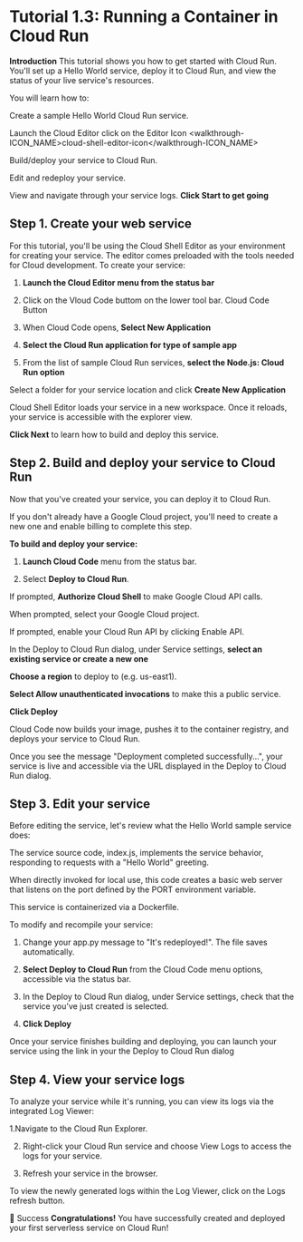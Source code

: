 # Tutorial 1.3: Running a Container in Cloud Run
**Introduction**
This tutorial shows you how to get started with Cloud Run. 
You'll set up a Hello World service, deploy it to Cloud Run, 
and view the status of your live service's resources.

You will learn how to:

Create a sample Hello World Cloud Run service.

Launch the Cloud Editor click on the Editor Icon <walkthrough-ICON_NAME>cloud-shell-editor-icon</walkthrough-ICON_NAME>

Build/deploy your service to Cloud Run.

Edit and redeploy your service.

View and navigate through your service logs.
**Click Start to get going**

## Step 1. Create your web service

For this tutorial, you'll be using the Cloud Shell Editor as your environment for creating your service. The editor comes preloaded with the tools needed for Cloud development. To create your service:

1. **Launch the Cloud Editor menu from the status bar**

2. Click on the Vloud Code buttom on the lower tool bar. <walkthrough-spotlight-pointer spotlightId="cloud-code-status-bar">Cloud Code Button</walkthrough-spotlight-pointer>

3. When Cloud Code opens, **Select New Application**

4. **Select the Cloud Run application for type of sample app**

5. From the list of sample Cloud Run services, **select the Node.js: Cloud Run option**

Select a folder for your service location and click **Create New Application**

Cloud Shell Editor loads your service in a new workspace. Once it reloads, your service is accessible with the explorer view.

**Click Next** to learn how to build and deploy this service.

## Step 2. Build and deploy your service to Cloud Run
Now that you've created your service, you can deploy it to Cloud Run.

If you don't already have a Google Cloud project, you'll need to create a new one and enable billing to complete this step.

**To build and deploy your service:**

1. **Launch Cloud Code** menu from the status bar.

2. Select **Deploy to Cloud Run**.

If prompted, **Authorize Cloud Shell** to make Google Cloud API calls.

When prompted, select your Google Cloud project.
<walkthrough-project-setup></walkthrough-project-setup>

If prompted, enable your Cloud Run API by clicking Enable API.

In the Deploy to Cloud Run dialog, under Service settings, **select 
an existing service or create a new one**

**Choose a region** to deploy to (e.g. us-east1).

**Select Allow unauthenticated invocations** to make this a public service.

**Click Deploy**

Cloud Code now builds your image, pushes it to the container registry, 
and deploys your service to Cloud Run.

Once you see the message "Deployment completed successfully...", 
your service is live and accessible via the URL displayed 
in the Deploy to Cloud Run dialog.

## Step 3. Edit your service
Before editing the service, let's review what the Hello World sample service does:

The service source code, index.js, implements the service behavior, responding to
 requests with a "Hello World" greeting.

When directly invoked for local use, this code creates a basic web server that
 listens on the port defined by the PORT environment variable.

This service is containerized via a Dockerfile.

To modify and recompile your service:

1. Change your app.py message to "It's redeployed!". The file saves automatically.

2. **Select Deploy to Cloud Run** from the Cloud Code menu options, accessible 
via the status bar.

3. In the Deploy to Cloud Run dialog, under Service settings, check that 
the service you've just created is selected.

4. **Click Deploy**

Once your service finishes building and deploying, you can launch your service
using the link in your the Deploy to Cloud Run dialog

## Step 4. View your service logs
To analyze your service while it's running, you can view its logs via the
 integrated Log Viewer:

1.Navigate to the Cloud Run Explorer.

2. Right-click your Cloud Run service and choose View Logs to access the logs
 for your service.

3. Refresh your service in the browser.

To view the newly generated logs within the Log Viewer, click on the
 Logs refresh button.

🎉 Success
**Congratulations!** You have successfully created and deployed your first 
serverless service on Cloud Run!
